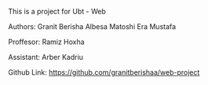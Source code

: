 This is a project for Ubt - Web 

Authors:
Granit Berisha
Albesa Matoshi
Era Mustafa

Proffesor:
Ramiz Hoxha

Assistant:
Arber Kadriu 


Github Link:
https://github.com/granitberishaa/web-project